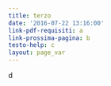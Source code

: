 ```yaml
---
title: terzo
date: '2016-07-22 13:16:00'
link-pdf-requisiti: a
link-prossima-pagina: b
testo-help: c
layout: page_var
---
```

d